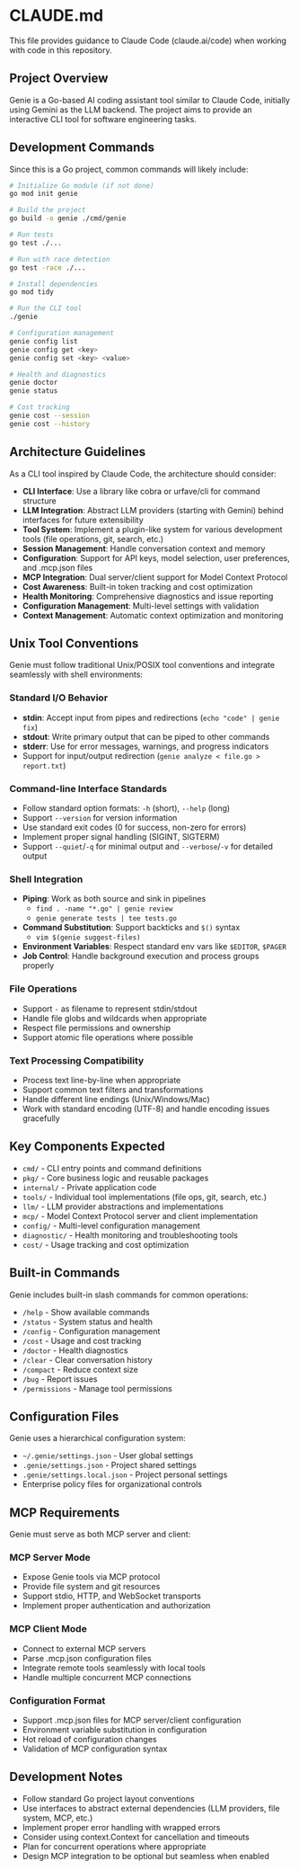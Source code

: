 # CLAUDE.md

This file provides guidance to Claude Code (claude.ai/code) when working with code in this repository.

## Project Overview

Genie is a Go-based AI coding assistant tool similar to Claude Code, initially using Gemini as the LLM backend. The project aims to provide an interactive CLI tool for software engineering tasks.

## Development Commands

Since this is a Go project, common commands will likely include:

```bash
# Initialize Go module (if not done)
go mod init genie

# Build the project
go build -o genie ./cmd/genie

# Run tests
go test ./...

# Run with race detection
go test -race ./...

# Install dependencies
go mod tidy

# Run the CLI tool
./genie

# Configuration management
genie config list
genie config get <key>
genie config set <key> <value>

# Health and diagnostics
genie doctor
genie status

# Cost tracking
genie cost --session
genie cost --history
```

## Architecture Guidelines

As a CLI tool inspired by Claude Code, the architecture should consider:

- **CLI Interface**: Use a library like cobra or urfave/cli for command structure
- **LLM Integration**: Abstract LLM providers (starting with Gemini) behind interfaces for future extensibility
- **Tool System**: Implement a plugin-like system for various development tools (file operations, git, search, etc.)
- **Session Management**: Handle conversation context and memory
- **Configuration**: Support for API keys, model selection, user preferences, and .mcp.json files
- **MCP Integration**: Dual server/client support for Model Context Protocol
- **Cost Awareness**: Built-in token tracking and cost optimization
- **Health Monitoring**: Comprehensive diagnostics and issue reporting
- **Configuration Management**: Multi-level settings with validation
- **Context Management**: Automatic context optimization and monitoring

## Unix Tool Conventions

Genie must follow traditional Unix/POSIX tool conventions and integrate seamlessly with shell environments:

### Standard I/O Behavior
- **stdin**: Accept input from pipes and redirections (`echo "code" | genie fix`)
- **stdout**: Write primary output that can be piped to other commands
- **stderr**: Use for error messages, warnings, and progress indicators
- Support for input/output redirection (`genie analyze < file.go > report.txt`)

### Command-line Interface Standards
- Follow standard option formats: `-h` (short), `--help` (long)
- Support `--version` for version information
- Use standard exit codes (0 for success, non-zero for errors)
- Implement proper signal handling (SIGINT, SIGTERM)
- Support `--quiet`/`-q` for minimal output and `--verbose`/`-v` for detailed output

### Shell Integration
- **Piping**: Work as both source and sink in pipelines
  - `find . -name "*.go" | genie review`
  - `genie generate tests | tee tests.go`
- **Command Substitution**: Support backticks and `$()` syntax
  - `vim $(genie suggest-files)`
- **Environment Variables**: Respect standard env vars like `$EDITOR`, `$PAGER`
- **Job Control**: Handle background execution and process groups properly

### File Operations
- Support `-` as filename to represent stdin/stdout
- Handle file globs and wildcards when appropriate
- Respect file permissions and ownership
- Support atomic file operations where possible

### Text Processing Compatibility
- Process text line-by-line when appropriate
- Support common text filters and transformations
- Handle different line endings (Unix/Windows/Mac)
- Work with standard encoding (UTF-8) and handle encoding issues gracefully

## Key Components Expected

- `cmd/` - CLI entry points and command definitions
- `pkg/` - Core business logic and reusable packages
- `internal/` - Private application code
- `tools/` - Individual tool implementations (file ops, git, search, etc.)
- `llm/` - LLM provider abstractions and implementations
- `mcp/` - Model Context Protocol server and client implementation
- `config/` - Multi-level configuration management
- `diagnostic/` - Health monitoring and troubleshooting tools
- `cost/` - Usage tracking and cost optimization

## Built-in Commands

Genie includes built-in slash commands for common operations:
- `/help` - Show available commands
- `/status` - System status and health
- `/config` - Configuration management
- `/cost` - Usage and cost tracking
- `/doctor` - Health diagnostics
- `/clear` - Clear conversation history
- `/compact` - Reduce context size
- `/bug` - Report issues
- `/permissions` - Manage tool permissions

## Configuration Files

Genie uses a hierarchical configuration system:
- `~/.genie/settings.json` - User global settings
- `.genie/settings.json` - Project shared settings  
- `.genie/settings.local.json` - Project personal settings
- Enterprise policy files for organizational controls

## MCP Requirements

Genie must serve as both MCP server and client:

### MCP Server Mode
- Expose Genie tools via MCP protocol
- Provide file system and git resources
- Support stdio, HTTP, and WebSocket transports
- Implement proper authentication and authorization

### MCP Client Mode
- Connect to external MCP servers
- Parse .mcp.json configuration files
- Integrate remote tools seamlessly with local tools
- Handle multiple concurrent MCP connections

### Configuration Format
- Support .mcp.json files for MCP server/client configuration
- Environment variable substitution in configuration
- Hot reload of configuration changes
- Validation of MCP configuration syntax

## Development Notes

- Follow standard Go project layout conventions
- Use interfaces to abstract external dependencies (LLM providers, file system, MCP, etc.)
- Implement proper error handling with wrapped errors
- Consider using context.Context for cancellation and timeouts
- Plan for concurrent operations where appropriate
- Design MCP integration to be optional but seamless when enabled